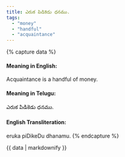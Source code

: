 ```yaml
---
title: ఎరుక పిడికెడు ధనము.
tags:
  - "money"
  - "handful"
  - "acquaintance"
---
```


{% capture data %}
#### Meaning in English:
Acquaintance is a handful of money.

#### Meaning in Telugu:
ఎరుక పిడికెడు ధనము.

#### English Transliteration:
eruka piDikeDu dhanamu.
{% endcapture %}

{{ data | markdownify }}

